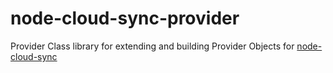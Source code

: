 node-cloud-sync-provider
========================

Provider Class library for extending and building Provider Objects for [node-cloud-sync](https://github.com/JustinBeaudry/node-cloud-sync)